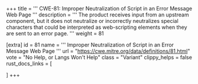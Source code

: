 +++
title = '''
CWE-81: Improper Neutralization of Script in an Error Message Web Page
'''
description	= '''
The product receives input from an upstream component, but it does not neutralize or incorrectly neutralizes special characters that could be interpreted as web-scripting elements when they are sent to an error page.
'''
weight = 81

[extra]
id = 81
name = '''
Improper Neutralization of Script in an Error Message Web Page
'''
url = "https://cwe.mitre.org/data/definitions/81.html"
vote = "No Help, or Langs Won't Help"
class = "Variant"
clippy_helps = false
rust_docs_links = [
	
]
+++
